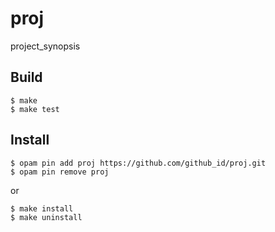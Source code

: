 proj
===

project_synopsis

Build
---

```
$ make
$ make test
```

Install
---

```
$ opam pin add proj https://github.com/github_id/proj.git
$ opam pin remove proj
```

or

```
$ make install
$ make uninstall
```
